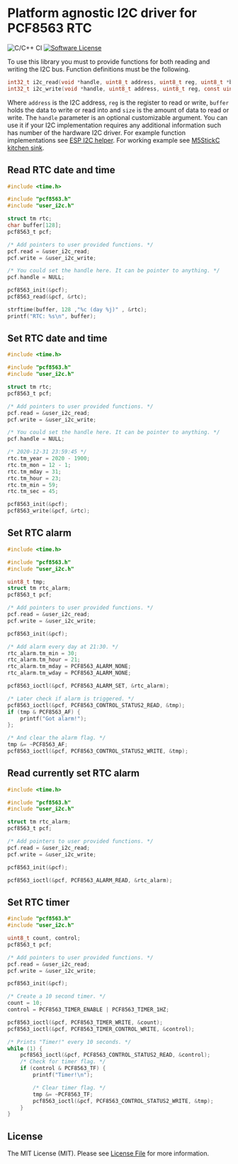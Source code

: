 # Platform agnostic I2C driver for PCF8563 RTC

![C/C++ CI](https://github.com/tuupola/pcf8563/workflows/C/C++%20CI/badge.svg)
[![Software License](https://img.shields.io/badge/license-MIT-brightgreen.svg?style=flat-square)](LICENSE.md)

To use this library you must to provide functions for both reading and writing the I2C bus. Function definitions must be the following.

```c
int32_t i2c_read(void *handle, uint8_t address, uint8_t reg, uint8_t *buffer, uint16_t size);
int32_t i2c_write(void *handle, uint8_t address, uint8_t reg, const uint8_t *buffer, uint16_t size);
```

Where `address` is the I2C address, `reg` is the register to read or write, `buffer` holds the data to write or read into and `size` is the amount of data to read or write. The `handle` parameter is an optional customizable argument. You can use it if your I2C implementation requires any additional information such has number of the hardware I2C driver. For example function implementations see [ESP I2C helper](https://github.com/tuupola/esp_i2c_helper). For working example see [M5StickC kitchen sink](https://github.com/tuupola/esp_m5stick).

## Read RTC date and time

```c
#include <time.h>

#include "pcf8563.h"
#include "user_i2c.h"

struct tm rtc;
char buffer[128];
pcf8563_t pcf;

/* Add pointers to user provided functions. */
pcf.read = &user_i2c_read;
pcf.write = &user_i2c_write;

/* You could set the handle here. It can be pointer to anything. */
pcf.handle = NULL;

pcf8563_init(&pcf);
pcf8563_read(&pcf, &rtc);

strftime(buffer, 128 ,"%c (day %j)" , &rtc);
printf("RTC: %s\n", buffer);

```

## Set RTC date and time

```c
#include <time.h>

#include "pcf8563.h"
#include "user_i2c.h"

struct tm rtc;
pcf8563_t pcf;

/* Add pointers to user provided functions. */
pcf.read = &user_i2c_read;
pcf.write = &user_i2c_write;

/* You could set the handle here. It can be pointer to anything. */
pcf.handle = NULL;

/* 2020-12-31 23:59:45 */
rtc.tm_year = 2020 - 1900;
rtc.tm_mon = 12 - 1;
rtc.tm_mday = 31;
rtc.tm_hour = 23;
rtc.tm_min = 59;
rtc.tm_sec = 45;

pcf8563_init(&pcf);
pcf8563_write(&pcf, &rtc);
```

## Set RTC alarm

```c
#include <time.h>

#include "pcf8563.h"
#include "user_i2c.h"

uint8_t tmp;
struct tm rtc_alarm;
pcf8563_t pcf;

/* Add pointers to user provided functions. */
pcf.read = &user_i2c_read;
pcf.write = &user_i2c_write;

pcf8563_init(&pcf);

/* Add alarm every day at 21:30. */
rtc_alarm.tm_min = 30;
rtc_alarm.tm_hour = 21;
rtc_alarm.tm_mday = PCF8563_ALARM_NONE;
rtc_alarm.tm_wday = PCF8563_ALARM_NONE;

pcf8563_ioctl(&pcf, PCF8563_ALARM_SET, &rtc_alarm);

/* Later check if alarm is triggered. */
pcf8563_ioctl(&pcf, PCF8563_CONTROL_STATUS2_READ, &tmp);
if (tmp & PCF8563_AF) {
    printf("Got alarm!");
};

/* And clear the alarm flag. */
tmp &= ~PCF8563_AF;
pcf8563_ioctl(&pcf, PCF8563_CONTROL_STATUS2_WRITE, &tmp);
```

## Read currently set RTC alarm

```c
#include <time.h>

#include "pcf8563.h"
#include "user_i2c.h"

struct tm rtc_alarm;
pcf8563_t pcf;

/* Add pointers to user provided functions. */
pcf.read = &user_i2c_read;
pcf.write = &user_i2c_write;

pcf8563_init(&pcf);

pcf8563_ioctl(&pcf, PCF8563_ALARM_READ, &rtc_alarm);
```

## Set RTC timer

```c
#include "pcf8563.h"
#include "user_i2c.h"

uint8_t count, control;
pcf8563_t pcf;

/* Add pointers to user provided functions. */
pcf.read = &user_i2c_read;
pcf.write = &user_i2c_write;

pcf8563_init(&pcf);

/* Create a 10 second timer. */
count = 10;
control = PCF8563_TIMER_ENABLE | PCF8563_TIMER_1HZ;

pcf8563_ioctl(&pcf, PCF8563_TIMER_WRITE, &count);
pcf8563_ioctl(&pcf, PCF8563_TIMER_CONTROL_WRITE, &control);

/* Prints "Timer!" every 10 seconds. */
while (1) {
    pcf8563_ioctl(&pcf, PCF8563_CONTROL_STATUS2_READ, &control);
    /* Check for timer flag. */
    if (control & PCF8563_TF) {
        printf("Timer!\n");

        /* Clear timer flag. */
        tmp &= ~PCF8563_TF;
        pcf8563_ioctl(&pcf, PCF8563_CONTROL_STATUS2_WRITE, &tmp);
    }
}

```


## License

The MIT License (MIT). Please see [License File](LICENSE.txt) for more information.